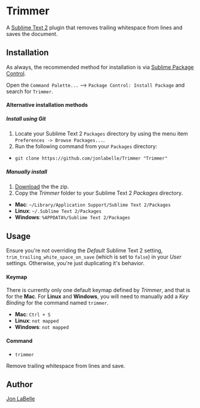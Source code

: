 Trimmer
=======

A [Sublime Text 2](http://www.sublimetext.com) plugin that removes trailing
whitespace from lines and saves the document.

Installation
------------

As always, the recommended method for installation is via [Sublime Package Control](http://wbond.net/sublime_packages/package_control).

Open the `Command Palette...` --> `Package Control: Install Package` and search for `Trimmer`.

#### Alternative installation methods

##### Install using Git

1. Locate your Sublime Text 2 `Packages` directory by using the menu item `Preferences -> Browse Packages...`.
2. Run the following command from your `Packages` directory:
  - `git clone https://github.com/jonlabelle/Trimmer "Trimmer"`

##### Manually install

1. [Download](https://github.com/jonlabelle/Trimmer/zipball/master) the the zip.
2. Copy the *Trimmer* folder to your Sublime Text 2 *Packages* directory.
  - **Mac**: `~/Library/Application Support/Sublime Text 2/Packages`
  - **Linux**: `~/.Sublime Text 2/Packages`
  - **Windows**: `%APPDATA%/Sublime Text 2/Packages`

Usage
-----

Ensure you're not overriding the *Default* Sublime Text 2 setting, `trim_trailing_white_space_on_save` (which is set to `false`) in your *User* settings. Otherwise, you're just duplicating it's behavior.

#### Keymap

There is currently only one default keymap defined by *Trimmer*, and that is for the **Mac**. For **Linux** and **Windows**, you will need to manually add a *Key Binding* for the command named `trimmer`.

- **Mac**: `Ctrl + S`
- **Linux**: `not mapped`
- **Windows**: `not mapped`

#### Command

- `trimmer`

Remove trailing whitespace from lines and save.

Author
------

[Jon LaBelle](http://jonlabelle.com)